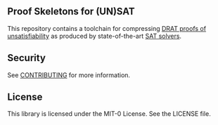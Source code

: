 ## Proof Skeletons for (UN)SAT

This repository contains a toolchain for compressing [DRAT proofs of unsatisfiability](https://arxiv.org/pdf/1610.06229.pdf) as produced by state-of-the-art [SAT solvers](https://en.wikipedia.org/wiki/Boolean_satisfiability_problem).

## Security

See [CONTRIBUTING](CONTRIBUTING.md#security-issue-notifications) for more information.

## License

This library is licensed under the MIT-0 License. See the LICENSE file.

